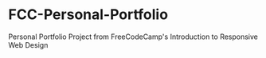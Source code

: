 # FCC-Personal-Portfolio
Personal Portfolio Project from FreeCodeCamp's Introduction to Responsive Web Design
